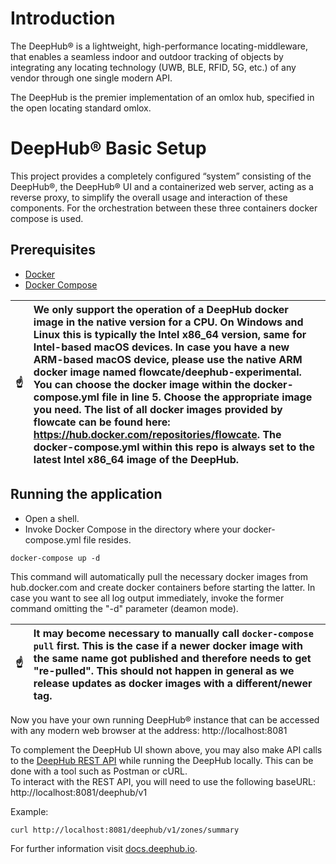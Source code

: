 # Introduction

The DeepHub® is a lightweight, high-performance locating-middleware, that enables a seamless indoor and outdoor tracking of objects by integrating any locating technology (UWB, BLE, RFID, 5G, etc.) of any vendor through one single modern API.

The DeepHub is the premier implementation of an omlox hub, specified in the open locating standard omlox.

# DeepHub® Basic Setup

This project provides a completely configured “system” consisting of the DeepHub®, the DeepHub® UI and a containerized web server, acting as a reverse proxy, to simplify the overall usage and interaction of these components. For the orchestration between these three containers docker compose is used.

## Prerequisites
* [Docker](https://docs.docker.com/engine/install/)
* [Docker Compose](https://docs.docker.com/compose/install/)

|:point_up: | We only support the operation of a DeepHub docker image in the native version for a CPU. On Windows and Linux this is typically the Intel x86_64 version, same for Intel-based macOS devices. In case you have a new ARM-based macOS device, please use the native ARM docker image named flowcate/deephub-experimental. You can choose the docker image within the docker-compose.yml file in line 5. Choose the appropriate image you need. The list of all docker images provided by flowcate can be found here: https://hub.docker.com/repositories/flowcate. The docker-compose.yml within this repo is always set to the latest Intel x86_64 image of the DeepHub. |
|-----------|:---------------------------------------------------------------------------------------------------------------------------|

## Running the application
* Open a shell.
* Invoke Docker Compose in the directory where your docker-compose.yml file resides.
```
docker-compose up -d
```

This command will automatically pull the necessary docker images from hub.docker.com and create docker containers before starting the latter. In case you want to see all log output immediately, invoke the former command omitting the "-d" parameter (deamon mode).

|:point_up: | It may become necessary to manually call ```docker-compose pull``` first. This is the case if a newer docker image with the same name got published and therefore needs to get "re-pulled". This should not happen in general as we release updates as docker images with a different/newer tag.|
|-----------|:---------------------------------------------------------------------------------------------------------------------------|

Now you have your own running DeepHub® instance that can be accessed with any modern web browser at the address: http://localhost:8081

To complement the DeepHub UI shown above, you may also make API calls to the [DeepHub REST API](https://docs.deephub.io/api_reference/restApi.html#/deep-hub-api-rest-api) while running the DeepHub locally. This can be done with a tool such as Postman or cURL. <br />
To interact with the REST API, you will need to use the following baseURL: http://localhost:8081/deephub/v1 <br />

Example:
```
curl http://localhost:8081/deephub/v1/zones/summary
```

For further information visit [docs.deephub.io](https://docs.deephub.io/installation_instructions/).
